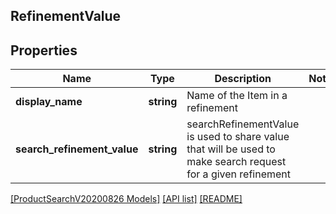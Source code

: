## RefinementValue

## Properties

Name | Type | Description | Notes
------------ | ------------- | ------------- | -------------
**display_name** | **string** | Name of the Item in a refinement |
**search_refinement_value** | **string** | searchRefinementValue is used to share value that will be used to make search request for a given refinement |

[[ProductSearchV20200826 Models]](../) [[API list]](../../Api) [[README]](../../../README.md)
